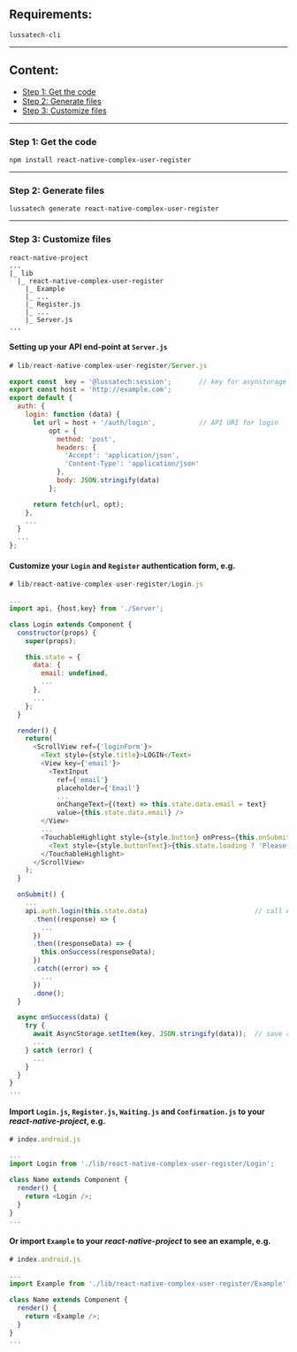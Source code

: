 ## Requirements:

    lussatech-cli

-----
## Content:
* [Step 1: Get the code](#step1)
* [Step 2: Generate files](#step2)
* [Step 3: Customize files](#step3)

-----
<a name="step1"></a>
### Step 1: Get the code

    npm install react-native-complex-user-register

-----
<a name="step2"></a>
### Step 2: Generate files

    lussatech generate react-native-complex-user-register

-----
<a name="step3"></a>
### Step 3: Customize files

    react-native-project
    ...
    |_ lib
      |_ react-native-complex-user-register
        |_ Example
        |_ ...
        |_ Register.js
        |_ ...
        |_ Server.js
    ...

#### Setting up your API end-point at `Server.js`
```javascript
# lib/react-native-complex-user-register/Server.js

export const  key = '@lussatech:session';       // key for asynstorage
export const host = 'http://example.com';
export default {
  auth: {
    login: function (data) {
      let url = host + '/auth/login',           // API URI for login
          opt = {
            method: 'post',
            headers: {
              'Accept': 'application/json',
              'Content-Type': 'application/json'
            },
            body: JSON.stringify(data)
          };

      return fetch(url, opt);
    },
    ...
  }
  ...
};
```
#### Customize your `Login` and `Register` authentication form, e.g.
```javascript
# lib/react-native-complex-user-register/Login.js

...
import api, {host,key} from './Server';

class Login extends Component {
  constructor(props) {
    super(props);

    this.state = {
      data: {
        email: undefined,
        ...
      },
      ...
    };
  }

  render() {
    return(
      <ScrollView ref={'loginForm'}>
        <Text style={style.title}>LOGIN</Text>
        <View key={'email'}>
          <TextInput
            ref={'email'}
            placeholder={'Email'}
            ...
            onChangeText={(text) => this.state.data.email = text}
            value={this.state.data.email} />
        </View>
        ...
        <TouchableHighlight style={style.button} onPress={this.onSubmit.bind(this)}>
          <Text style={style.buttonText}>{this.state.loading ? 'Please Wait . . .' : 'Submit'}</Text>
        </TouchableHighlight>
      </ScrollView>
    );
  }

  onSubmit() {
    ...
    api.auth.login(this.state.data)                           // call API URI for login
      .then((response) => {
        ...
      })
      .then((responseData) => {
        this.onSuccess(responseData);
      })
      .catch((error) => {
        ...
      })
      .done();
  }

  async onSuccess(data) {
    try {
      await AsyncStorage.setItem(key, JSON.stringify(data));  // save response data on asynstorage as session
      ...
    } catch (error) {
      ...
    }
  }
}
...
```

#### Import `Login.js`, `Register.js`, `Waiting.js` and `Confirmation.js` to your _react-native-project_, e.g.
```javascript
# index.android.js

...
import Login from './lib/react-native-complex-user-register/Login';

class Name extends Component {
  render() {
    return <Login />;
  }
}
...
```

#### Or import `Example` to your _react-native-project_ to see an example, e.g.
```javascript
# index.android.js

...
import Example from './lib/react-native-complex-user-register/Example';

class Name extends Component {
  render() {
    return <Example />;
  }
}
...
```
